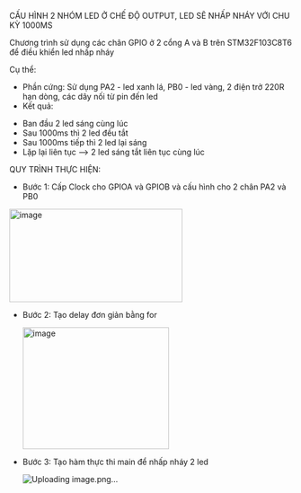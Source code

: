CẤU HÌNH 2 NHÓM LED Ở CHẾ ĐỘ OUTPUT, LED SẼ NHẤP NHÁY VỚI CHU KỲ 1000MS
 
Chương trình sử dụng các chân GPIO ở 2 cổng A và B trên STM32F103C8T6 để điều khiển led nhấp nháy

Cụ thể:
- Phần cứng: Sử dụng PA2 - led xanh lá, PB0 -  led vàng, 2 điện trở 220R hạn dòng, các dây nối từ pin đến led
- Kết quả:
+ Ban đầu 2 led sáng cùng lúc
+ Sau 1000ms thì 2 led đều tắt
+ Sau 1000ms tiếp thì 2 led lại sáng
+ Lặp lại liên tục
--> 2 led sáng tắt liên tục cùng lúc

QUY TRÌNH THỰC HIỆN:
- Bước 1: Cấp Clock cho GPIOA và GPIOB và cấu hình cho 2 chân PA2 và PB0

<img width="308" height="166" alt="image" src="https://github.com/user-attachments/assets/d08b4256-2969-4e69-a07f-56f01cdc59d9" />

- Bước 2: Tạo delay đơn giản bằng for

  <img width="260" height="217" alt="image" src="https://github.com/user-attachments/assets/72aeac4b-d4b8-4e8e-b261-261cb461906d" />

- Bước 3: Tạo hàm thực thi main để nhấp nháy 2 led

  ![Uploading image.png…]()



